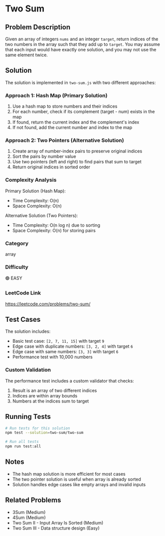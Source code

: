# Two Sum

## Problem Description
Given an array of integers `nums` and an integer `target`, return indices of the two numbers in the array such that they add up to `target`. You may assume that each input would have exactly one solution, and you may not use the same element twice.

## Solution
The solution is implemented in `two-sum.js` with two different approaches:

### Approach 1: Hash Map (Primary Solution)
1. Use a hash map to store numbers and their indices
2. For each number, check if its complement (target - num) exists in the map
3. If found, return the current index and the complement's index
4. If not found, add the current number and index to the map

### Approach 2: Two Pointers (Alternative Solution)
1. Create array of number-index pairs to preserve original indices
2. Sort the pairs by number value
3. Use two pointers (left and right) to find pairs that sum to target
4. Return original indices in sorted order

### Complexity Analysis
Primary Solution (Hash Map):
- Time Complexity: O(n)
- Space Complexity: O(n)

Alternative Solution (Two Pointers):
- Time Complexity: O(n log n) due to sorting
- Space Complexity: O(n) for storing pairs

### Category
array

### Difficulty
🟢 EASY

### LeetCode Link
https://leetcode.com/problems/two-sum/

## Test Cases
The solution includes:
- Basic test case: `[2, 7, 11, 15]` with target `9`
- Edge case with duplicate numbers: `[3, 2, 4]` with target `6`
- Edge case with same numbers: `[3, 3]` with target `6`
- Performance test with 10,000 numbers

### Custom Validation
The performance test includes a custom validator that checks:
1. Result is an array of two different indices
2. Indices are within array bounds
3. Numbers at the indices sum to target

## Running Tests
```bash
# Run tests for this solution
npm test --solution=two-sum/two-sum

# Run all tests
npm run test:all
```

## Notes
- The hash map solution is more efficient for most cases
- The two pointer solution is useful when array is already sorted
- Solution handles edge cases like empty arrays and invalid inputs

## Related Problems
- 3Sum (Medium)
- 4Sum (Medium)
- Two Sum II - Input Array Is Sorted (Medium)
- Two Sum III - Data structure design (Easy) 